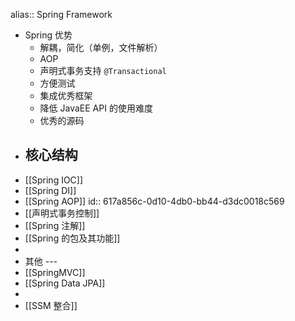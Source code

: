 alias:: Spring Framework

- Spring 优势
	- 解耦，简化（单例，文件解析）
	- AOP
	- 声明式事务支持 `@Transactional`
	- 方便测试
	- 集成优秀框架
	- 降低 JavaEE API 的使用难度
	- 优秀的源码
- 核心结构
	-
- [[Spring IOC]]
- [[Spring DI]]
- [[Spring AOP]]
  id:: 617a856c-0d10-4db0-bb44-d3dc0018c569
- [[声明式事务控制]]
- [[Spring 注解]]
- [[Spring 的包及其功能]]
-
- 其他 ---
- [[SpringMVC]]
- [[Spring Data JPA]]
-
- [[SSM 整合]]